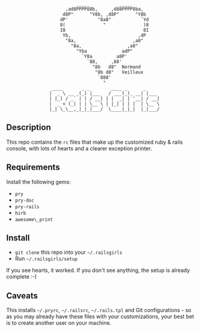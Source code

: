```
                          _____           _____
                      ,ad8PPPP88b,     ,d88PPPP8ba,
                     d8P"      "Y8b, ,d8P"      "Y8b
                    dP'           "8a8"           `Yd
                    8(              "              )8
                    I8                             8I
                     Yb,                         ,dP
                      "8a,                     ,a8"
                        "8a,                 ,a8"
                          "Yba             adP"
                            `Y8a         a8P'
                              `88,     ,88'
                                "8b   d8"  Normand
                                 "8b d8"   Veilleux
                                  `888'
                                    "
                 ____       _ _        ____ _      _
                |  _ \ __ _(_) |___   / ___(_)_ __| |___
                | |_) / _` | | / __| | |  _| | '__| / __|
                |  _ < (_| | | \__ \ | |_| | | |  | \__ \
                |_| \_\__,_|_|_|___/  \____|_|_|  |_|___/

```

Description
-----------

This repo contains the `rc` files that make up the
customized ruby & rails console, with lots of hearts
and a clearer exception printer.

Requirements
------------

Install the following gems:

* `pry`
* `pry-doc`
* `pry-rails`
* `hirb`
* `awesome\_print`

Install
-------

* `git clone` this repo into your `~/.railsgirls`
* Run `~/.railsgirls/setup`

If you see hearts, it worked. If you don't see
anything, the setup is already complete :-)

Caveats
-------

This installs `~/.pryrc`, `~/.railsrc`, `~/.rails.tpl` and
Git configurations - so as you may already have these files
with your customizations, your best bet is to create another
user on your machine.
